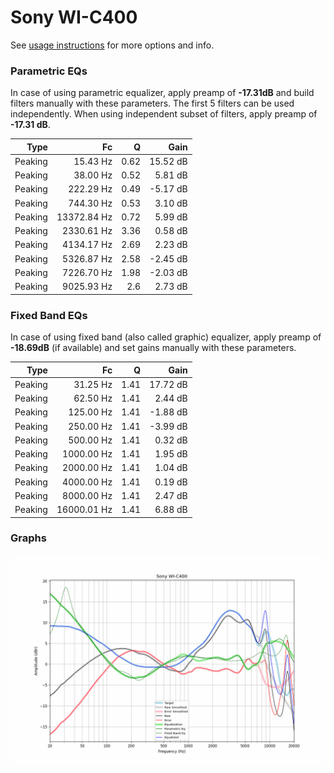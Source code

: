 # Sony WI-C400
See [usage instructions](https://github.com/jaakkopasanen/AutoEq#usage) for more options and info.

### Parametric EQs
In case of using parametric equalizer, apply preamp of **-17.31dB** and build filters manually
with these parameters. The first 5 filters can be used independently.
When using independent subset of filters, apply preamp of **-17.31 dB**.

| Type    | Fc          |    Q | Gain     |
|--------:|------------:|-----:|---------:|
| Peaking | 15.43 Hz    | 0.62 | 15.52 dB |
| Peaking | 38.00 Hz    | 0.52 | 5.81 dB  |
| Peaking | 222.29 Hz   | 0.49 | -5.17 dB |
| Peaking | 744.30 Hz   | 0.53 | 3.10 dB  |
| Peaking | 13372.84 Hz | 0.72 | 5.99 dB  |
| Peaking | 2330.61 Hz  | 3.36 | 0.58 dB  |
| Peaking | 4134.17 Hz  | 2.69 | 2.23 dB  |
| Peaking | 5326.87 Hz  | 2.58 | -2.45 dB |
| Peaking | 7226.70 Hz  | 1.98 | -2.03 dB |
| Peaking | 9025.93 Hz  | 2.6  | 2.73 dB  |

### Fixed Band EQs
In case of using fixed band (also called graphic) equalizer, apply preamp of **-18.69dB**
(if available) and set gains manually with these parameters.

| Type    | Fc          |    Q | Gain     |
|--------:|------------:|-----:|---------:|
| Peaking | 31.25 Hz    | 1.41 | 17.72 dB |
| Peaking | 62.50 Hz    | 1.41 | 2.44 dB  |
| Peaking | 125.00 Hz   | 1.41 | -1.88 dB |
| Peaking | 250.00 Hz   | 1.41 | -3.99 dB |
| Peaking | 500.00 Hz   | 1.41 | 0.32 dB  |
| Peaking | 1000.00 Hz  | 1.41 | 1.95 dB  |
| Peaking | 2000.00 Hz  | 1.41 | 1.04 dB  |
| Peaking | 4000.00 Hz  | 1.41 | 0.19 dB  |
| Peaking | 8000.00 Hz  | 1.41 | 2.47 dB  |
| Peaking | 16000.01 Hz | 1.41 | 6.88 dB  |

### Graphs
![](./Sony%20WI-C400.png)